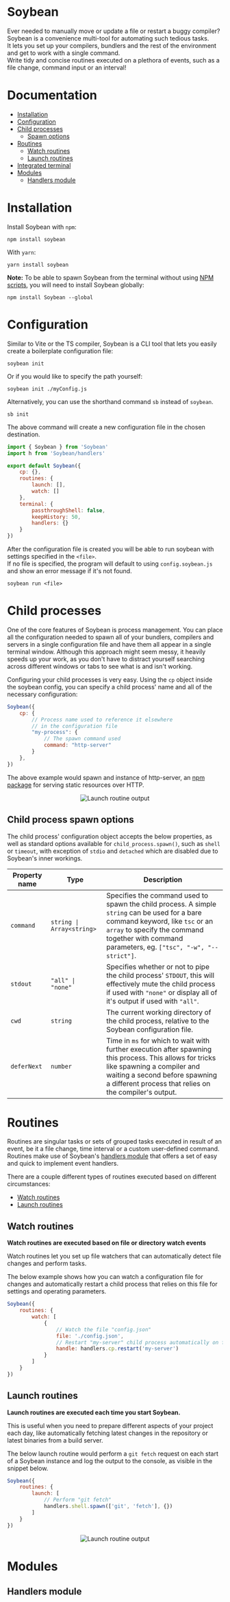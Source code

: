 
# Soybean
Ever needed to manually move or update a file or restart a buggy compiler?  
Soybean is a convenience multi-tool for automating such tedious tasks.  
It lets you set up your compilers, bundlers and the rest of the environment and get to work with a single command.  
Write tidy and concise routines executed on a plethora of events, such as a file change, command input or an interval!

# Documentation
- [Installation](#installation)
- [Configuration](#configuration)
- [Child processes](#child-processes)
    - [Spawn options](#child-process-spawn-options)
- [Routines](#routines)
    - [Watch routines](#watch-routines)
    - [Launch routines](#launch-routines)
- [Integrated terminal](#integrated-terminal)
- [Modules](#modules)
    - [Handlers module](#handlers-module)

# Installation

Install Soybean with `npm`:
```
npm install soybean
```

With `yarn`:
```
yarn install soybean
```

**Note:** To be able to spawn Soybean from the terminal without using [NPM scripts](https://docs.npmjs.com/cli/v10/using-npm/scripts), you will need to install Soybean globally:
```
npm install Soybean --global
```

# Configuration
Similar to Vite or the TS compiler, Soybean is a CLI tool that lets you easily create a boilerplate configuration file:

```
soybean init
```

Or if you would like to specify the path yourself:
```
soybean init ./myConfig.js
```

Alternatively, you can use the shorthand command `sb` instead of `soybean`.

```
sb init
```

The above command will create a new configuration file in the chosen destination.
```js
import { Soybean } from 'Soybean'
import h from 'Soybean/handlers'

export default Soybean({
    cp: {},
    routines: {
        launch: [],
        watch: []
    },
    terminal: {
        passthroughShell: false,
        keepHistory: 50,
        handlers: {}
    }
})
```

After the configuration file is created you will be able to run soybean with settings specified in the `<file>`.  
If no file is specified, the program will default to using `config.soybean.js` and show an error message if it's not found.
```
soybean run <file>
```

# Child processes
One of the core features of Soybean is process management. You can place all the configuration needed to spawn all of your bundlers, compilers and servers in a single configuration file and have them all appear in a single terminal window.
Although this approach might seem messy, it heavily speeds up your work, as you don't have to distract yourself searching across different windows or tabs to see what is and isn't working.

Configuring your child processes is very easy.
Using the `cp` object inside the soybean config, you can specify a child process' name and all of the necessary configuration:
```js
Soybean({
    cp: {
        // Process name used to reference it elsewhere 
        // in the configuration file
        "my-process": {
            // The spawn command used
            command: "http-server"
        }
    },
})
```
The above example would spawn and instance of http-server, an [npm package](https://www.npmjs.com/package/http-server) for serving static resources over HTTP.

<p align="center">
    <img src="./docs/img/cp_spawn_http_server.png" alt="Launch routine output" title="Launch routine output">
</p>

## Child process spawn options
The child process' configuration object accepts the below properties, as well as standard options available for `child_process.spawn()`, such as `shell` or `timeout`, with exception of `stdio` and `detached` which are disabled due to Soybean's inner workings.

| Property name | Type | Description |
| ------------- | ---- | ----------- |
| `command` | `string \| Array<string>` | Specifies the command used to spawn the child process. A simple `string` can be used for a bare command keyword, like `tsc` or an `array` to specify the command together with command parameters, eg. `["tsc", "-w", "--strict"]`. |
| `stdout` | `"all" \| "none"` | Specifies whether or not to pipe the child process' `STDOUT`, this will effectively mute the child process if used with `"none"` or display all of it's output if used with `"all"`. |
| `cwd` | `string` | The current working directory of the child process, relative to the Soybean configuration file. |
| `deferNext` | `number` | Time in `ms` for which to wait with further execution after spawning this process. This allows for tricks like spawning a compiler and waiting a second before spawning a different process that relies on the compiler's output. |

# Routines
Routines are singular tasks or sets of grouped tasks executed in result of an event, be it a file change,
time interval or a custom user-defined command. Routines make use of Soybean's [handlers module](#handlers-module) 
that offers a set of easy and quick to implement event handlers.

There are a couple different types of routines executed based on different circumstances:
- [Watch routines](#watch-routines)
- [Launch routines](#launch-routines)

## Watch routines

**Watch routines are executed based on file or directory watch events**

Watch routines let you set up file watchers that can automatically detect file changes
and perform tasks.

The below example shows how you can watch a configuration file for changes and automatically restart a child process that relies on this file for settings and operating parameters.

```js
Soybean({
    routines: {
        watch: [
            {
                // Watch the file "config.json"
                file: './config.json',
                // Restart "my-server" child process automatically on file change.
                handle: handlers.cp.restart('my-server')
            }
        ]
    }
})
```

## Launch routines
**Launch routines are executed each time you start Soybean.**  

This is useful when you need to prepare different aspects of your project each day, like automatically 
fetching latest changes in the repository or latest binaries from a build server.

The below launch routine would perform a `git fetch` request on each start of a Soybean instance and log the output to the console, as visible in the snippet below.
```js
Soybean({
    routines: {
        launch: [
            // Perform "git fetch"
            handlers.shell.spawn(['git', 'fetch'], {})
        ]
    }
})
```
<p align="center">
    <img src="./docs/img/routine_launch.png" alt="Launch routine output" title="Launch routine output">
</p>

# Modules

## Handlers module


<!-- 

GIT FETCH LAUNCH ROUTINE SNIPPET
https://carbon.now.sh/?bg=rgba%28248%2C231%2C28%2C0%29&t=one-dark&wt=none&l=auto&width=667.5999997854233&ds=false&dsyoff=20px&dsblur=68px&wc=true&wa=true&pv=15px&ph=17px&ln=false&fl=1&fm=Hack&fs=13.5px&lh=153%25&si=false&es=2x&wm=false&code=ROUTINE%2520Launch%2520%25231%250AROUTINE%2520spawn%2520%2522get%2520fetch%2522%250Aremote%253A%2520Enumerating%2520objects%253A%252015%252C%2520done.%250Aremote%253A%2520Counting%2520objects%253A%2520100%2525%2520%2813%252F13%29%252C%2520done.%250Aremote%253A%2520Compressing%2520objects%253A%2520100%2525%2520%283%252F3%29%252C%2520done.%250Aremote%253A%2520Total%25207%2520%28delta%25203%29%252C%2520reused%25207%2520%28delta%25203%29%252C%2520pack-reused%25200%250AUnpacking%2520objects%253A%2520100%2525%2520%287%252F7%29%252C%25201.98%2520KiB%2520%257C%2520144.00%2520KiB%252Fs%252C%2520done.%250AFrom%2520github.com%253A4S1ght%252FSoybean%250A%2520%2520%25203fa9b85..7b6bc27%2520%2520main%2520%2520%2520%2520%2520%2520%2520-%253E%2520origin%252Fmain%250A%2520%2520%2520880eb0f..564eeb9%2520%2520docs%2520%2520%2520%2520%2520%2520%2520-%253E%2520origin%252Fdocs%250AROUTINE%2520spawn%2520finished%2520%28%2522git%2520fetch%2522%29%252C%2520code%253A%25200

CP SPAWN SNIPPET
https://carbon.now.sh/?bg=rgba%28248%2C231%2C28%2C0%29&t=one-dark&wt=none&l=auto&width=713&ds=false&dsyoff=20px&dsblur=68px&wc=true&wa=false&pv=0px&ph=100px&ln=false&fl=1&fm=Hack&fs=13.5px&lh=153%25&si=false&es=1x&wm=false&code=%253E%2520sb%2520run%2520.%252Fsoybean.config.js%250A%25E2%2594%258C%25E2%2594%2580%25E2%2594%2580%25E2%2594%2580%25E2%2594%2580%25E2%2594%2580%25E2%2594%2580%25E2%2594%2580%25E2%2594%2580%25E2%2594%2580%25E2%2594%2580%25E2%2594%2580%25E2%2594%2580%25E2%2594%2580%25E2%2594%2580%25E2%2594%2580%25E2%2594%2580%25E2%2594%2580%25E2%2594%2580%25E2%2594%2590%250A%25E2%2594%2582%2520%2520Soybean%2520v0.1.3%2520%2520%25E2%2594%2582%250A%25E2%2594%2594%25E2%2594%2580%25E2%2594%2580%25E2%2594%2580%25E2%2594%2580%25E2%2594%2580%25E2%2594%2580%25E2%2594%2580%25E2%2594%2580%25E2%2594%2580%25E2%2594%2580%25E2%2594%2580%25E2%2594%2580%25E2%2594%2580%25E2%2594%2580%25E2%2594%2580%25E2%2594%2580%25E2%2594%2580%25E2%2594%2580%25E2%2594%2598%250AINFO%2520Loading%2520%2522soybean.config.js%2522%250AINFO%2520Starting%2520%2522my-process%2522%250AINFO%2520Process%2520%2522my-process%2522%2520is%2520running.%250AStarting%2520up%2520http-server%252C%2520serving%2520.%252F%250A%250Ahttp-server%2520version%253A%252014.1.1%250A%250Ahttp-server%2520settings%253A%2520%250ACORS%253A%2520disabled%250A...

-->